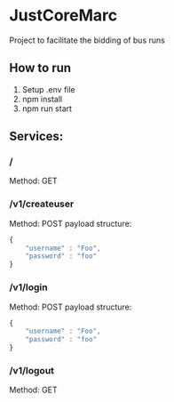 # JustCoreMarc
Project to facilitate the bidding of bus runs

## How to run
1. Setup .env file
2. npm install
3. npm run start

## Services:

### /

Method: GET

### /v1/createuser

Method: POST 
payload structure: 
```javascript
{
	"username" : "Foo",
	"password" : "foo"
}
```

### /v1/login

Method: POST
payload structure: 
```javascript
{
	"username" : "Foo",
	"password" : "foo"
}
```

### /v1/logout

Method: GET 